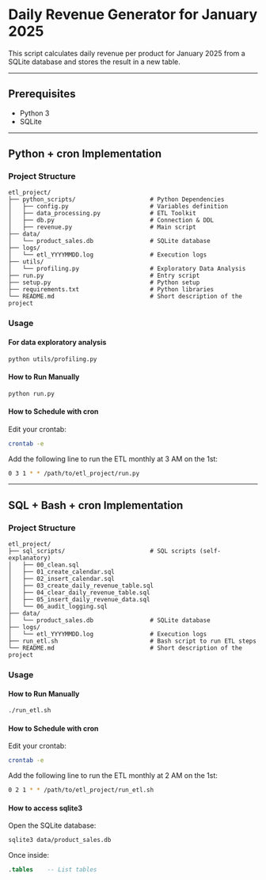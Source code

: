 # Daily Revenue Generator for January 2025

This script calculates daily revenue per product for January 2025 from a SQLite database and stores the result in a new table.

---

## Prerequisites

- Python 3
- SQLite

---

## Python + cron Implementation

### Project Structure

```
etl_project/
├── python_scripts/                     # Python Dependencies
│   ├── config.py                       # Variables definition
│   ├── data_processing.py              # ETL Toolkit
│   ├── db.py                           # Connection & DDL
│   ├── revenue.py                      # Main script
├── data/                              
│   └── product_sales.db                # SQLite database
├── logs/
│   └── etl_YYYYMMDD.log                # Execution logs
├── utils/                              
│   └── profiling.py                    # Exploratory Data Analysis
├── run.py                              # Entry script
├── setup.py                            # Python setup
├── requirements.txt                    # Python libraries
└── README.md                           # Short description of the project
```

### Usage

#### For data exploratory analysis
```bash
python utils/profiling.py
```

#### How to Run Manually
```bash
python run.py
```

#### How to Schedule with cron

Edit your crontab:
```bash
crontab -e
```

Add the following line to run the ETL monthly at 3 AM on the 1st:
```bash
0 3 1 * * /path/to/etl_project/run.py
```

---

## SQL + Bash + cron Implementation

### Project Structure

```
etl_project/
├── sql_scripts/                        # SQL scripts (self-explanatory)
│   ├── 00_clean.sql                        
│   ├── 01_create_calendar.sql
│   ├── 02_insert_calendar.sql
│   ├── 03_create_daily_revenue_table.sql
│   ├── 04_clear_daily_revenue_table.sql
│   ├── 05_insert_daily_revenue_data.sql
│   └── 06_audit_logging.sql
├── data/                              
│   └── product_sales.db                # SQLite database
├── logs/
│   └── etl_YYYYMMDD.log                # Execution logs
├── run_etl.sh                          # Bash script to run ETL steps
└── README.md                           # Short description of the project
```

### Usage

#### How to Run Manually
```bash
./run_etl.sh
```

#### How to Schedule with cron

Edit your crontab:
```bash
crontab -e
```

Add the following line to run the ETL monthly at 2 AM on the 1st:
```bash
0 2 1 * * /path/to/etl_project/run_etl.sh
```

#### How to access sqlite3

Open the SQLite database:
```bash
sqlite3 data/product_sales.db
```

Once inside:
```sql
.tables    -- List tables
```
